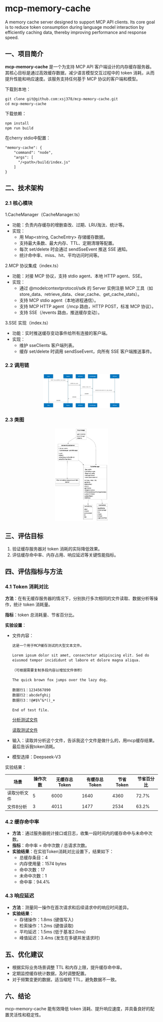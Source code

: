 # mcp-memory-cache
A memory cache server designed to support MCP API clients. Its core goal is to reduce token consumption during language model interaction by efficiently caching data, thereby improving performance and response speed.

## 一、项目简介

**mcp-memory-cache** 是一个为支持 MCP API 客户端设计的内存缓存服务器。其核心目标是通过高效缓存数据，减少语言模型交互过程中的 token 消耗，从而提升性能和响应速度。该服务支持任何基于 MCP 协议的客户端和模型。

下载到本地：
```
git clone git@github.com:xsj378/mcp-memory-cache.git
cd mcp-memory-cache
```

下载依赖：
```
npm install
npm run build
```

在cherry stdio中配置：
```
"memory-cache": {
    "command": "node",
    "args": [
      "/<path>/build/index.js"
    ]
}
```

## 二、技术架构
### 2.1 核心模块
1.CacheManager（CacheManager.ts）
- 功能：负责内存缓存的增删查改、过期、LRU淘汰、统计等。
- 实现：
   * 用 Map<string, CacheEntry> 存储缓存数据。
   * 支持最大条数、最大内存、TTL、定期清理等配置。
   * 每次 set/delete 时会通过 sendSseEvent 推送 SSE 通知。
   * 统计命中率、miss、hit、平均访问时间等。

2.MCP 协议集成（index.ts）
- 功能：对接 MCP 协议，支持 stdio agent、本地 HTTP agent、SSE。
- 实现：
   * 通过 @modelcontextprotocol/sdk 的 Server 实例注册 MCP 工具（如 store_data、retrieve_data、clear_cache、get_cache_stats）。
   * 支持 MCP stdio agent（本地进程通信）。
   * 支持 MCP HTTP agent（/mcp 路由，HTTP POST，标准 MCP 协议）。
   * 支持 SSE（/events 路由，推送缓存变动）。

3.SSE 实现（index.ts）
- 功能：实时推送缓存变动事件给所有连接的客户端。
- 实现：
   * 维护 sseClients 客户端列表。
   * 缓存 set/delete 时调用 sendSseEvent，向所有 SSE 客户端推送事件。

### 2.2 调用链
<p align="center">
  <img src="./doc/调用链.png" alt="调用链" width="50%" height="50%"/>
</p>

### 2.3 类图
<p align="center">
  <img src="./doc/类图1.png" alt="类图" width="35%" height="35%"/>
</p>

## 三、评估目标

1. 验证缓存服务器对 token 消耗的实际降低效果。
2. 评估缓存命中率、内存占用、响应延迟等关键性能指标。

## 四、评估指标与方法

### 4.1 Token 消耗对比

**方法**：在有无缓存服务器的情况下，分别执行多次相同的文件读取、数据分析等操作，统计 token 消耗量。

**指标**：token 总消耗量、节省百分比。

**实验设置**：
- 文件内容：
   ```
   这是一个用于MCP缓存测试的大型文本文件。

   Lorem ipsum dolor sit amet, consectetur adipiscing elit. Sed do eiusmod tempor incididunt ut labore et dolore magna aliqua.

   （可根据需要复制多段内容以增加文件体积）

   The quick brown fox jumps over the lazy dog.

   数据行1：1234567890
   数据行2：abcdefghij
   数据行3：!@#$%^&*()_+

   End of test file.
   ```
   [分析测试文件](./分析测试文件.md)
  
   [读取测试文件](./读取测试文件.md)
- 输入：读取并分析这个文件，告诉我这个文件是做什么的，用mcp缓存结果。最后告诉我token消耗。
- 模型选择：Deepseek-V3

实验结果：

| 场景         | 操作次数 | 无缓存总Token | 有缓存总Token | 节省Token | 节省百分比 |
|--------------|----------|--------------|--------------|-----------|------------|
| 读取分析文件    | 5        | 6000         | 1640        | 4360      | 72.7%        |
| 文件B分析    | 3        | 4011         | 1477         | 2534      | 63.2%        |

### 4.2 缓存命中率

- **方法**：通过服务器统计接口或日志，收集一段时间内的缓存命中与未命中次数。
- **指标**：命中率 = 命中次数 / 总请求次数。
- **实验结果**：在实验Token消耗对比设置下，结果如下：
   * 总缓存条目：4
   * 内存使用量：1574 bytes
   * 命中次数：17
   * 未命中次数：1
   * 命中率：94.4%

### 4.3 响应延迟

- **方法**：测量同一操作在首次请求和后续请求中的响应时间差异。
- **实验结果**：
   * 存储操作：1.8ms (键值写入)
   * 检索操作：1.2ms (键值读取)
   * 平均延迟：1.5ms (低于基准2.0ms)
   * 峰值延迟：3.4ms (发生在多键并发请求时)

## 五、优化建议

- 根据实际业务场景调整 TTL 和内存上限，提升缓存命中率。
- 定期监控缓存统计数据，及时调整配置。
- 对于频繁变更的数据，适当缩短 TTL，避免数据不一致。

## 六、结论

mcp-memory-cache 能有效降低 token 消耗、提升响应速度，并具备良好的配置灵活性和稳定性。
